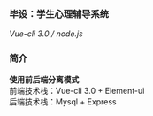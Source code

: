 ### 毕设：学生心理辅导系统
*Vue-cli 3.0 / node.js*
### 简介
**使用前后端分离模式**  
前端技术栈：Vue-cli 3.0 + Element-ui  
后端技术栈：Mysql + Express  
